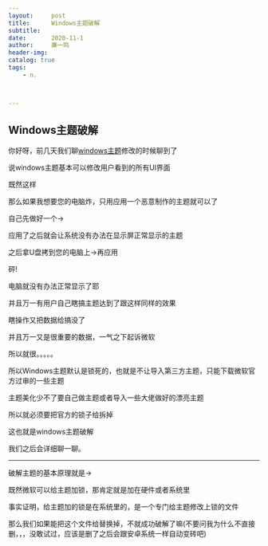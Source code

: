 ```yaml
---
layout:     post
title:      Windows主题破解
subtitle:   
date:       2020-11-1
author:     廉一鸣
header-img: 
catalog: true
tags:
    - n.



---
```


## Windows主题破解

你好呀，前几天我们聊[windows主题](https://mp.weixin.qq.com/s?__biz=MzI4Nzc2MzA3OQ==&mid=2247485651&idx=2&sn=c02c8cedb2be84b4252637b8a50c3e4f&scene=21#wechat_redirect)修改的时候聊到了

说windows主题基本可以修改用户看到的所有UI界面

既然这样

那么如果我想要您的电脑炸，只用应用一个恶意制作的主题就可以了

自己先做好一个→

应用了之后就会让系统没有办法在显示屏正常显示的主题

之后拿U盘拷到您的电脑上→再应用

砰!

电脑就没有办法正常显示了耶

并且万一有用户自己瞎搞主题达到了跟这样同样的效果

瞎操作又把数据给搞没了

并且万一又是很重要的数据，一气之下起诉微软

所以就很。。。。。

所以Windows主题默认是锁死的，也就是不让导入第三方主题，只能下载微软官方过审的一些主题

主题美化少不了要自己做主题或者导入一些大佬做好的漂亮主题

所以就必须要把官方的锁子给拆掉

这也就是windows主题破解

我们之后会详细聊一聊。

------

破解主题的基本原理就是→

既然微软可以给主题加锁，那肯定就是加在硬件或者系统里

事实证明，给主题加的锁是在系统里的，是一个专门给主题修改上锁的文件

那么我们如果能把这个文件给替换掉，不就成功破解了嘛(不要问我为什么不直接删，，，没敢试过，应该是删了之后会跟安卓系统一样自动变砖吧)